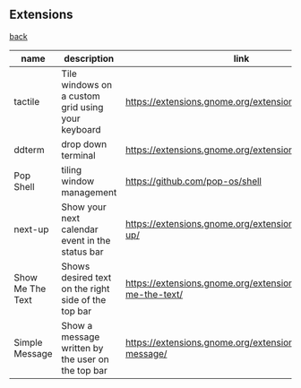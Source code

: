 ## Extensions
[back](README.md)

|name|description|link|
|---|---|---|
|tactile|Tile windows on a custom grid using your keyboard|https://extensions.gnome.org/extension/4548/tactile/|
|ddterm|drop down terminal|https://extensions.gnome.org/extension/3780/ddterm/|
|Pop Shell |tiling window management|https://github.com/pop-os/shell|
|next-up|Show your next calendar event in the status bar|https://extensions.gnome.org/extension/5465/next-up/|
|Show Me The Text|Shows desired text on the right side of the top bar |https://extensions.gnome.org/extension/5556/show-me-the-text/|
|Simple Message|Show a message written by the user on the top bar|https://extensions.gnome.org/extension/5018/simple-message/|
